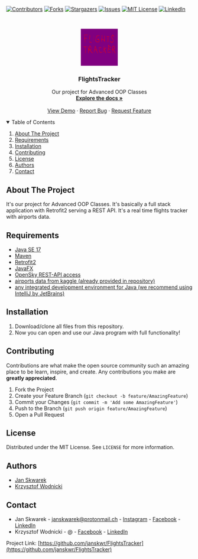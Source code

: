 <!--
PROJECT TEMPLATE BY Othneil Drew (othneildrew)
check his repository: https://github.com/othneildrew/Best-README-Template
I HAVE KEPT HIS COMMENTS

*** Thanks for checking out the Best-README-Template. If you have a suggestion
*** that would make this better, please fork the repo and create a pull request
*** or simply open an issue with the tag "enhancement".
*** Thanks again! Now go create something AMAZING! :D
-->



<!-- PROJECT SHIELDS -->
<!--
*** I'm using markdown "reference style" links for readability.
*** Reference links are enclosed in brackets [ ] instead of parentheses ( ).
*** See the bottom of this document for the declaration of the reference variables
*** for contributors-url, forks-url, etc. This is an optional, concise syntax you may use.
*** https://www.markdownguide.org/basic-syntax/#reference-style-links
-->
[![Contributors][contributors-shield]][contributors-url]
[![Forks][forks-shield]][forks-url]
[![Stargazers][stars-shield]][stars-url]
[![Issues][issues-shield]][issues-url]
[![MIT License][license-shield]][license-url]
[![LinkedIn][linkedin-shield]][linkedin-url]



<!-- PROJECT LOGO -->
<br />
<p align="center">
  <a href="https://github.com/janskwr/FlightsTracker">
    <img src="images/logo.png" alt="Logo" width="100" height="100">
  </a>

  <h3 align="center">FlightsTracker</h3>

  <p align="center">
    Our project for Advanced OOP Classes
    <br />
    <a href="https://github.com/janskwr/FlightsTracker"><strong>Explore the docs »</strong></a>
    <br />
    <br />
    <a href="https://github.com/janskwr/FlightsTracker">View Demo</a>
    ·
    <a href="https://github.com/janskwr/FlightsTracker/issues">Report Bug</a>
    ·
    <a href="https://github.com/janskwr/FlightsTracker/issues">Request Feature</a>
  </p>
</p>



<!-- TABLE OF CONTENTS -->
<details open="open">
  <summary>Table of Contents</summary>
  <ol>
    <li>
      <a href="#about-the-project">About The Project</a>
    </li>
    <li>
      <a href="#requirements">Requirements</a>
    </li>
    <li><a href="#installation">Installation</a></li>
    <li><a href="#contributing">Contributing</a></li>
    <li><a href="#license">License</a></li>
    <li><a href="#authors">Authors</a></li>
    <li><a href="#contact">Contact</a></li>
  </ol>
</details>



<!-- ABOUT THE PROJECT -->
## About The Project


It's our project for Advanced OOP Classes. It's basically a full stack application with Retrofit2 serving a REST API. It's a real time flights tracker with airports data.


<!-- REQUIREMENTS -->
## Requirements

* [Java SE 17](https://www.oracle.com/java/technologies/javase/jdk17-archive-downloads.html)
* [Maven](https://maven.apache.org/)
* [Retrofit2](https://square.github.io/retrofit/)
* [JavaFX](https://openjfx.io/)
* [OpenSky REST-API access](https://openskynetwork.github.io/opensky-api/rest.html#flights-in-time-interval)
* [airports data from kaggle (already provided in repository)](https://www.kaggle.com/mike90/airport-codes)
* [any integrated development environment for Java (we recommend using IntelliJ by JetBrains)](https://www.jetbrains.com/idea/)



<!-- INSTALLATION -->
## Installation

1. Download/clone all files from this repository.
2. Now you can open and use our Java program with full functionality!



<!-- CONTRIBUTING -->
## Contributing

Contributions are what make the open source community such an amazing place to be learn, inspire, and create. Any contributions you make are **greatly appreciated**.

1. Fork the Project
2. Create your Feature Branch (`git checkout -b feature/AmazingFeature`)
3. Commit your Changes (`git commit -m 'Add some AmazingFeature'`)
4. Push to the Branch (`git push origin feature/AmazingFeature`)
5. Open a Pull Request



<!-- LICENSE -->
## License

Distributed under the MIT License. See `LICENSE` for more information.



<!-- LICENSE -->
## Authors

* [Jan Skwarek](https://github.com/janskwr)
* [Krzysztof Wodnicki](https://github.com/wodnickik)



<!-- CONTACT -->
## Contact

* Jan Skwarek - janskwarek@protonmail.ch - [Instagram](https://www.instagram.com/janskwr/) - [Facebook](https://www.facebook.com/jan.skwarek) - [LinkedIn](https://www.linkedin.com/in/jan-skwarek-87b01419b/)
* Krzysztof Wodnicki - @ - [Facebook](https://www.facebook.com/profile.php?id=100008702560751) - [LinkedIn](https://www.linkedin.com/in/krzysztof-w-5291b921b/)

Project Link: [https://github.com/janskwr/FlightsTracker](https://github.com/janskwr/FlightsTracker)





<!-- MARKDOWN LINKS & IMAGES -->
<!-- https://www.markdownguide.org/basic-syntax/#reference-style-links -->
[contributors-shield]: https://img.shields.io/github/contributors/janskwr/FlightsTracker.svg?style=for-the-badge
[contributors-url]: https://github.com/janskwr/FlightsTracker/graphs/contributors
[forks-shield]: https://img.shields.io/github/forks/janskwr/FlightsTracker.svg?style=for-the-badge
[forks-url]: https://github.com/janskwr/FlightsTracker/network/members
[stars-shield]: https://img.shields.io/github/stars/janskwr/FlightsTracker.svg?style=for-the-badge
[stars-url]: https://github.com/janskwr/FlightsTracker/stargazers
[issues-shield]: https://img.shields.io/github/issues/janskwr/FlightsTracker.svg?style=for-the-badge
[issues-url]: https://github.com/janskwr/FlightsTracker/issues
[license-shield]: https://img.shields.io/github/license/janskwr/FlightsTracker.svg?style=for-the-badge
[license-url]: https://github.com/janskwr/FlightsTracker/blob/master/LICENSE.txt
[linkedin-shield]: https://img.shields.io/badge/-LinkedIn-black.svg?style=for-the-badge&logo=linkedin&colorB=555
[linkedin-url]: https://www.linkedin.com/in/jan-skwarek-87b01419b/
[product-screenshot]: images/screenshot.png
